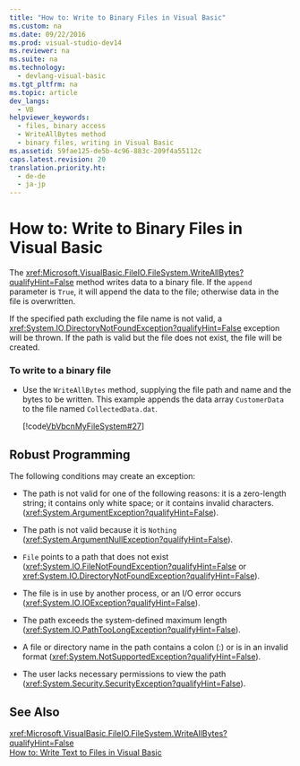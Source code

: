 ```yaml
---
title: "How to: Write to Binary Files in Visual Basic"
ms.custom: na
ms.date: 09/22/2016
ms.prod: visual-studio-dev14
ms.reviewer: na
ms.suite: na
ms.technology: 
  - devlang-visual-basic
ms.tgt_pltfrm: na
ms.topic: article
dev_langs: 
  - VB
helpviewer_keywords: 
  - files, binary access
  - WriteAllBytes method
  - binary files, writing in Visual Basic
ms.assetid: 59fae125-de5b-4c96-883c-209f4a55112c
caps.latest.revision: 20
translation.priority.ht: 
  - de-de
  - ja-jp
---
```

# How to: Write to Binary Files in Visual Basic
The <xref:Microsoft.VisualBasic.FileIO.FileSystem.WriteAllBytes?qualifyHint=False> method writes data to a binary file. If the `append` parameter is `True`, it will append the data to the file; otherwise data in the file is overwritten.  
  
 If the specified path excluding the file name is not valid, a <xref:System.IO.DirectoryNotFoundException?qualifyHint=False> exception will be thrown. If the path is valid but the file does not exist, the file will be created.  
  
### To write to a binary file  
  
-   Use the `WriteAllBytes` method, supplying the file path and name and the bytes to be written. This example appends the data array `CustomerData` to the file named `CollectedData.dat`.  
  
     [!code[VbVbcnMyFileSystem#27](../vs140/codesnippet/VisualBasic/how-to--write-to-binary-files-in-visual-basic_1.vb)]
  
  
## Robust Programming  
 The following conditions may create an exception:  
  
-   The path is not valid for one of the following reasons: it is a zero-length string; it contains only white space; or it contains invalid characters. (<xref:System.ArgumentException?qualifyHint=False>).  
  
-   The path is not valid because it is `Nothing` (<xref:System.ArgumentNullException?qualifyHint=False>).  
  
-   `File` points to a path that does not exist (<xref:System.IO.FileNotFoundException?qualifyHint=False> or <xref:System.IO.DirectoryNotFoundException?qualifyHint=False>).  
  
-   The file is in use by another process, or an I/O error occurs (<xref:System.IO.IOException?qualifyHint=False>).  
  
-   The path exceeds the system-defined maximum length (<xref:System.IO.PathTooLongException?qualifyHint=False>).  
  
-   A file or directory name in the path contains a colon (:) or is in an invalid format (<xref:System.NotSupportedException?qualifyHint=False>).  
  
-   The user lacks necessary permissions to view the path (<xref:System.Security.SecurityException?qualifyHint=False>).  
  
## See Also  
 <xref:Microsoft.VisualBasic.FileIO.FileSystem.WriteAllBytes?qualifyHint=False>   
 [How to: Write Text to Files in Visual Basic](../vs140/how-to--write-text-to-files-in-visual-basic.md)